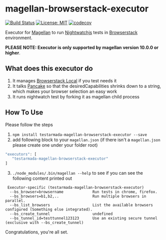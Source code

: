 # magellan-browserstack-executor

[![Build Status](https://travis-ci.org/TestArmada/magellan-browserstack-executor.svg?branch=master)](https://travis-ci.org/TestArmada/magellan-browserstack-executor)
[![License: MIT](https://img.shields.io/badge/License-MIT-green.svg)](https://opensource.org/licenses/MIT)
[![codecov](https://codecov.io/gh/TestArmada/magellan-saucelabs-executor/branch/master/graph/badge.svg)](https://codecov.io/gh/TestArmada/magellan-browserstack-executor)

Executor for [Magellan](https://github.com/TestArmada/magellan) to run [Nightwatchjs](http://nightwatchjs.org/) tests in [Browserstack](https://www.browserstack.com) environment.

**PLEASE NOTE: Executor is only supported by magellan version 10.0.0 or higher**.

## What does this executor do
 1. It manages [Browserstack Local](https://www.browserstack.com/local-testing) if you test needs it
 2. It talks [Pancake]() so that the desiredCapabilities shrinks down to a string, which makes your browser selection an easy work
 3. It runs nightwatch test by forking it as magellan child process

## How To Use
Please follow the steps

 1. `npm install testarmada-magellan-browserstack-executor --save`
 2. add following block to your `magellan.json` (if there isn't a `magellan.json` please create one under your folder root)
 ```javascript
 "executors": [
    "testarmada-magellan-browserstack-executor"
 ]
 ```

 3. `./node_modules/.bin/magellan --help` to see if you can see the following content printed out
 ```
  Executor-specific (testarmada-magellan-browserstack-executor)
   --bs_browser=browsername             Run tests in chrome, firefox.
   --bs_browsers=b1,b2,..               Run multiple browsers in parallel.
   --bs_list_browsers                   List the available browsers configured (Something else integrated).
   --bs_create_tunnel                   undefined
   --bs_tunnel_id=testtunnel123123      Use an existing secure tunnel (exclusive with --bs_create_tunnel)
 ```

Congratulations, you're all set. 